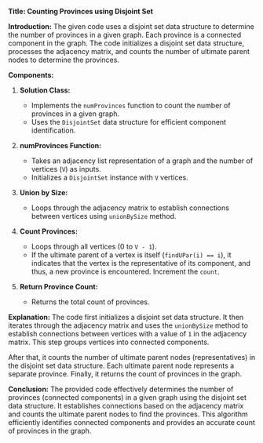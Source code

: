 **Title: Counting Provinces using Disjoint Set**

**Introduction:**
The given code uses a disjoint set data structure to determine the number of provinces in a given graph. Each province is a connected component in the graph. The code initializes a disjoint set data structure, processes the adjacency matrix, and counts the number of ultimate parent nodes to determine the provinces.

**Components:**

1. **Solution Class:**
   - Implements the `numProvinces` function to count the number of provinces in a given graph.
   - Uses the `DisjointSet` data structure for efficient component identification.

2. **numProvinces Function:**
   - Takes an adjacency list representation of a graph and the number of vertices (`V`) as inputs.
   - Initializes a `DisjointSet` instance with `V` vertices.

3. **Union by Size:**
   - Loops through the adjacency matrix to establish connections between vertices using `unionBySize` method.

4. **Count Provinces:**
   - Loops through all vertices (0 to `V - 1`).
   - If the ultimate parent of a vertex is itself (`findUPar(i) == i`), it indicates that the vertex is the representative of its component, and thus, a new province is encountered. Increment the `count`.

5. **Return Province Count:**
   - Returns the total count of provinces.

**Explanation:**
The code first initializes a disjoint set data structure. It then iterates through the adjacency matrix and uses the `unionBySize` method to establish connections between vertices with a value of `1` in the adjacency matrix. This step groups vertices into connected components.

After that, it counts the number of ultimate parent nodes (representatives) in the disjoint set data structure. Each ultimate parent node represents a separate province. Finally, it returns the count of provinces in the graph.

**Conclusion:**
The provided code effectively determines the number of provinces (connected components) in a given graph using the disjoint set data structure. It establishes connections based on the adjacency matrix and counts the ultimate parent nodes to find the provinces. This algorithm efficiently identifies connected components and provides an accurate count of provinces in the graph.